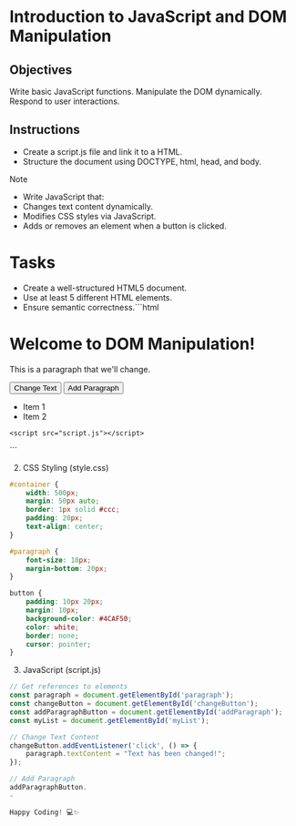 # Introduction to JavaScript and DOM Manipulation

## Objectives

Write basic JavaScript functions.
Manipulate the DOM dynamically.
Respond to user interactions.

## Instructions

- Create a script.js file and link it to a HTML.
- Structure the document using DOCTYPE, html, head, and body.

>[!NOTE]
>  - Write JavaScript that:
>  - Changes text content dynamically.
>  - Modifies CSS styles via JavaScript.
>  - Adds or removes an element when a button is clicked.


# Tasks
- Create a well-structured HTML5 document.
- Use at least 5 different HTML elements.
- Ensure semantic correctness.```html
<!DOCTYPE html>
<html lang="en">
<head>
    <meta charset="UTF-8">
    <meta name="viewport" content="width=device-width, initial-scale=1.0">
    <title>DOM Manipulation Example</title>
    <link rel="stylesheet" href="style.css">
</head>
<body>
    <div id="container">
        <h1>Welcome to DOM Manipulation!</h1>
        <p id="paragraph">This is a paragraph that we'll change.</p>
        <button id="changeButton">Change Text</button>
        <button id="addParagraph">Add Paragraph</button>
        <ul id="myList">
            <li>Item 1</li>
            <li>Item 2</li>
        </ul>
    </div>

    <script src="script.js"></script>
</body>
</html>
```

2. CSS Styling (style.css)

```css
#container {
    width: 500px;
    margin: 50px auto;
    border: 1px solid #ccc;
    padding: 20px;
    text-align: center;
}

#paragraph {
    font-size: 18px;
    margin-bottom: 20px;
}

button {
    padding: 10px 20px;
    margin: 10px;
    background-color: #4CAF50;
    color: white;
    border: none;
    cursor: pointer;
}
```

3. JavaScript (script.js)

```javascript
// Get references to elements
const paragraph = document.getElementById('paragraph');
const changeButton = document.getElementById('changeButton');
const addParagraphButton = document.getElementById('addParagraph');
const myList = document.getElementById('myList');

// Change Text Content
changeButton.addEventListener('click', () => {
    paragraph.textContent = "Text has been changed!";
});

// Add Paragraph
addParagraphButton.
- 

Happy Coding! 💻✨
